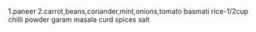 1.paneer
2.carrot,beans,coriander,mint,onions,tomato
basmati rice-1/2cup
chilli powder
garam masala
curd
spices
salt